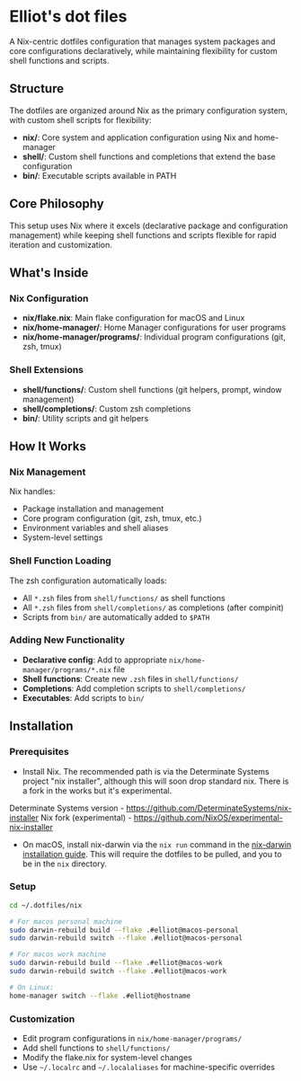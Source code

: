# Elliot's dot files

A Nix-centric dotfiles configuration that manages system packages and core configurations declaratively, while maintaining flexibility for custom shell functions and scripts.

## Structure

The dotfiles are organized around Nix as the primary configuration system, with custom shell scripts for flexibility:

- **nix/**: Core system and application configuration using Nix and home-manager
- **shell/**: Custom shell functions and completions that extend the base configuration
- **bin/**: Executable scripts available in PATH

## Core Philosophy

This setup uses Nix where it excels (declarative package and configuration management) while keeping shell functions and scripts flexible for rapid iteration and customization.

## What's Inside

### Nix Configuration
- **nix/flake.nix**: Main flake configuration for macOS and Linux
- **nix/home-manager/**: Home Manager configurations for user programs
- **nix/home-manager/programs/**: Individual program configurations (git, zsh, tmux)

### Shell Extensions
- **shell/functions/**: Custom shell functions (git helpers, prompt, window management)
- **shell/completions/**: Custom zsh completions
- **bin/**: Utility scripts and git helpers

## How It Works

### Nix Management
Nix handles:
- Package installation and management
- Core program configuration (git, zsh, tmux, etc.)
- Environment variables and shell aliases
- System-level settings

### Shell Function Loading
The zsh configuration automatically loads:
- All `*.zsh` files from `shell/functions/` as shell functions
- All `*.zsh` files from `shell/completions/` as completions (after compinit)
- Scripts from `bin/` are automatically added to `$PATH`

### Adding New Functionality
- **Declarative config**: Add to appropriate `nix/home-manager/programs/*.nix` file
- **Shell functions**: Create new `.zsh` files in `shell/functions/`
- **Completions**: Add completion scripts to `shell/completions/`
- **Executables**: Add scripts to `bin/`

## Installation

### Prerequisites
- Install Nix. The recommended path is via the Determinate Systems project "nix installer", although this will soon drop standard nix. There is a fork in the works but it's experimental.

Determinate Systems version - https://github.com/DeterminateSystems/nix-installer
Nix fork (experimental) - https://github.com/NixOS/experimental-nix-installer

- On macOS, install nix-darwin via the `nix run` command in the [nix-darwin installation guide](https://github.com/LnL7/nix-darwin). This will require the dotfiles to be pulled, and you to be in the `nix` directory.

### Setup
```sh
cd ~/.dotfiles/nix

# For macos personal machine
sudo darwin-rebuild build --flake .#elliot@macos-personal
sudo darwin-rebuild switch --flake .#elliot@macos-personal

# For macos work machine
sudo darwin-rebuild build --flake .#elliot@macos-work
sudo darwin-rebuild switch --flake .#elliot@macos-work

# On Linux:
home-manager switch --flake .#elliot@hostname
```

### Customization
- Edit program configurations in `nix/home-manager/programs/`
- Add shell functions to `shell/functions/`
- Modify the flake.nix for system-level changes
- Use `~/.localrc` and `~/.localaliases` for machine-specific overrides
